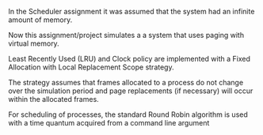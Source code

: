 In the Scheduler assignment it was assumed that the system had an infinite amount of memory. 

Now this assignment/project simulates a a system that uses paging with virtual memory.

Least Recently Used (LRU) and Clock policy are implemented with a Fixed Allocation with Local Replacement Scope strategy.

The strategy assumes that frames allocated to a process do not change over the simulation period and page replacements (if necessary) will occur within the allocated frames.

For scheduling of processes, the standard Round Robin algorithm is used with a time quantum acquired from a command line argument
